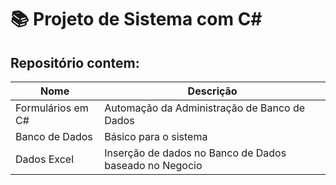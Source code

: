 # 📚 Projeto de Sistema com C#

## Repositório contem:

| Nome | Descrição |
|------------------ | -------------------------------------------- |
| Formulários em C# | Automação da Administração de Banco de Dados |
| Banco de Dados | Básico para o sistema | 
| Dados Excel | Inserção de dados no Banco de Dados baseado no Negocio | 



